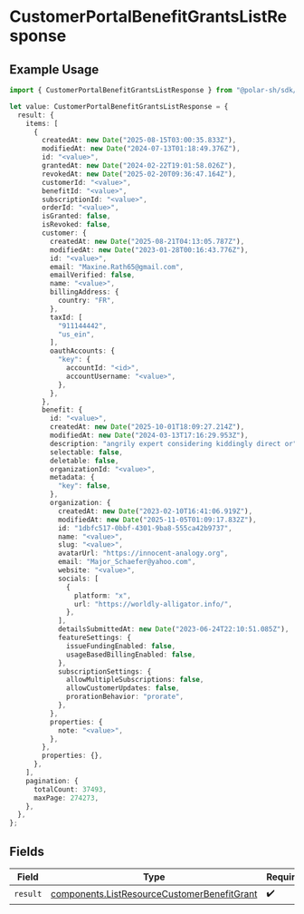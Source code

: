 # CustomerPortalBenefitGrantsListResponse

## Example Usage

```typescript
import { CustomerPortalBenefitGrantsListResponse } from "@polar-sh/sdk/models/operations/customerportalbenefitgrantslist.js";

let value: CustomerPortalBenefitGrantsListResponse = {
  result: {
    items: [
      {
        createdAt: new Date("2025-08-15T03:00:35.833Z"),
        modifiedAt: new Date("2024-07-13T01:18:49.376Z"),
        id: "<value>",
        grantedAt: new Date("2024-02-22T19:01:58.026Z"),
        revokedAt: new Date("2025-02-20T09:36:47.164Z"),
        customerId: "<value>",
        benefitId: "<value>",
        subscriptionId: "<value>",
        orderId: "<value>",
        isGranted: false,
        isRevoked: false,
        customer: {
          createdAt: new Date("2025-08-21T04:13:05.787Z"),
          modifiedAt: new Date("2023-01-28T00:16:43.776Z"),
          id: "<value>",
          email: "Maxine.Rath65@gmail.com",
          emailVerified: false,
          name: "<value>",
          billingAddress: {
            country: "FR",
          },
          taxId: [
            "911144442",
            "us_ein",
          ],
          oauthAccounts: {
            "key": {
              accountId: "<id>",
              accountUsername: "<value>",
            },
          },
        },
        benefit: {
          id: "<value>",
          createdAt: new Date("2025-10-01T18:09:27.214Z"),
          modifiedAt: new Date("2024-03-13T17:16:29.953Z"),
          description: "angrily expert considering kiddingly direct or",
          selectable: false,
          deletable: false,
          organizationId: "<value>",
          metadata: {
            "key": false,
          },
          organization: {
            createdAt: new Date("2023-02-10T16:41:06.919Z"),
            modifiedAt: new Date("2025-11-05T01:09:17.832Z"),
            id: "1dbfc517-0bbf-4301-9ba8-555ca42b9737",
            name: "<value>",
            slug: "<value>",
            avatarUrl: "https://innocent-analogy.org",
            email: "Major_Schaefer@yahoo.com",
            website: "<value>",
            socials: [
              {
                platform: "x",
                url: "https://worldly-alligator.info/",
              },
            ],
            detailsSubmittedAt: new Date("2023-06-24T22:10:51.085Z"),
            featureSettings: {
              issueFundingEnabled: false,
              usageBasedBillingEnabled: false,
            },
            subscriptionSettings: {
              allowMultipleSubscriptions: false,
              allowCustomerUpdates: false,
              prorationBehavior: "prorate",
            },
          },
          properties: {
            note: "<value>",
          },
        },
        properties: {},
      },
    ],
    pagination: {
      totalCount: 37493,
      maxPage: 274273,
    },
  },
};
```

## Fields

| Field                                                                                                      | Type                                                                                                       | Required                                                                                                   | Description                                                                                                |
| ---------------------------------------------------------------------------------------------------------- | ---------------------------------------------------------------------------------------------------------- | ---------------------------------------------------------------------------------------------------------- | ---------------------------------------------------------------------------------------------------------- |
| `result`                                                                                                   | [components.ListResourceCustomerBenefitGrant](../../models/components/listresourcecustomerbenefitgrant.md) | :heavy_check_mark:                                                                                         | N/A                                                                                                        |